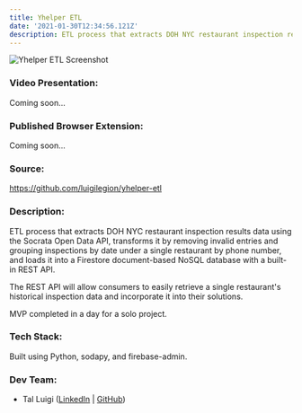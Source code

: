 ```yaml
---
title: Yhelper ETL
date: '2021-01-30T12:34:56.121Z'
description: ETL process that extracts DOH NYC restaurant inspection results data using the Socrata Open Data API, transforms it by removing invalid entries and grouping inspections by date under a single restaurant by phone number, and loads it into a Firestore document-based NoSQL database with a built-in REST API.
---
```


![Yhelper ETL Screenshot](./yhelper-etl.png)

### Video Presentation:

Coming soon...

### Published Browser Extension:

Coming soon...

### Source:

https://github.com/luigilegion/yhelper-etl

### Description:

ETL process that extracts DOH NYC restaurant inspection results data using the Socrata Open Data API, transforms it by removing invalid entries and grouping inspections by date under a single restaurant by phone number, and loads it into a Firestore document-based NoSQL database with a built-in REST API.

The REST API will allow consumers to easily retrieve a single restaurant's historical inspection data and incorporate it into their solutions.

MVP completed in a day for a solo project.

### Tech Stack:

Built using Python, sodapy, and firebase-admin.

### Dev Team:

- Tal Luigi ([LinkedIn](https://www.linkedin.com/in/talluigi) | [GitHub](https://github.com/luigilegion))
